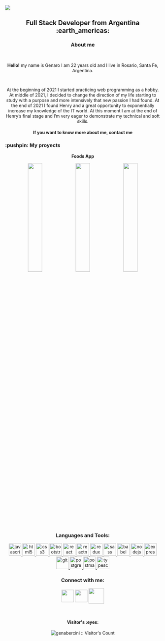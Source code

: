 <img src='https://user-images.githubusercontent.com/86481813/167486098-2627ff2a-86a1-4f28-9c43-735a2e5f94a1.gif'/>

<h2 align="center">
Full Stack Developer from Argentina :earth_americas:
</h2>
<h3 align="center">About me</h3>⁣
  <p align="center"><b>Hello!</b> my name is Genaro I am 22 years old and I live in Rosario, Santa Fe, Argentina.</p><br>
 <p align="center">At the beginning of 2021 I started practicing web programming as a hobby. At middle of 2021, I decided to change the direction of my life starting to study with a purpose and more intensively that new passion I had found. At the end of 2021 I found Henry and a great opportunity to exponentially increase my knowledge of the IT world. At this moment I am at the end of Henry’s final stage and I’m very eager to demonstrate my technical and soft skills.</p>
<h4 align="center">If you want to know more about me, contact me</h4>
<h3>:pushpin: My proyects</h3>
<p align="center"><b>Foods App</b></p>
<p align="center">
<a href='https://pi-food-six.vercel.app/' width='30%'/><img src='https://user-images.githubusercontent.com/86481813/167527370-fcc7e33a-3bcd-47bb-97b5-f189bde2becf.png' width='30%'/></a>
<a href="https://pi-food-six.vercel.app/"><img src='https://user-images.githubusercontent.com/86481813/167527292-35490f8b-b53f-4439-8c1d-04cf0fdd702d.png' width='30%'/></a>
<a href="https://pi-food-six.vercel.app/"><img src='https://user-images.githubusercontent.com/86481813/167527207-180921c4-cac4-429c-9ea3-2faf0441b650.png' width='30%'></a>
</p>
<h3 align="center">Languages and Tools:</h3>
<p align="center">  <a href="https://developer.mozilla.org/en-US/docs/Web/JavaScript" target="_blank"> <img src="https://upload.wikimedia.org/wikipedia/commons/thumb/9/99/Unofficial_JavaScript_logo_2.svg/1024px-Unofficial_JavaScript_logo_2.svg.png" alt="javascript" width="40" height="40"/> </a> 
<a href="https://www.w3.org/html/" target="_blank"> <img src="https://upload.wikimedia.org/wikipedia/commons/thumb/3/38/HTML5_Badge.svg/600px-HTML5_Badge.svg.png" alt="html5" width="40" height="40"/> </a>
<a href="https://www.w3schools.com/css/" target="_blank"> <img src="https://cdn4.iconfinder.com/data/icons/social-media-logos-6/512/121-css3-512.png" alt="css3" width="40" height="40"/> </a> 
<a href="https://getbootstrap.com" target="_blank"> <img src="https://upload.wikimedia.org/wikipedia/commons/thumb/b/b2/Bootstrap_logo.svg/1024px-Bootstrap_logo.svg.png" alt="bootstrap" width="40" height="40"/> </a> 
<a href="https://reactjs.org/" target="_blank"> <img src="https://seeklogo.com/images/R/react-logo-7B3CE81517-seeklogo.com.png" alt="react" width="40" height="40"/> </a> 
<a href="https://reactnative.dev/" target="_blank"> <img src="https://reactnative.dev/img/header_logo.svg" alt="reactnative" width="40" height="40"/> </a> 
<a href="https://redux.js.org" target="_blank"> <img src="https://seeklogo.com/images/R/redux-logo-9CA6836C12-seeklogo.com.png" alt="redux" width="40" height="40"/> </a> <a href="https://sass-lang.com" target="_blank"> <img src="https://upload.wikimedia.org/wikipedia/commons/thumb/9/96/Sass_Logo_Color.svg/1280px-Sass_Logo_Color.svg.png" alt="sass" width="40" height="40"/> </a>
<a href="https://babeljs.io/" target="_blank"> <img src="https://cdn.icon-icons.com/icons2/2415/PNG/512/babel_original_logo_icon_146634.png" alt="babel" width="40" height="40"/> </a>
<a href="https://nodejs.org" target="_blank"> <img src="https://cdn.icon-icons.com/icons2/2107/PNG/512/file_type_node_icon_130301.png" alt="nodejs" height="40"/> </a>
<a href="https://expressjs.com" target="_blank"> <img src="https://i.cloudup.com/zfY6lL7eFa-3000x3000.png" alt="express" height="40"/> </a> 
<a href="https://git-scm.com/" target="_blank"> <img src="https://www.vectorlogo.zone/logos/git-scm/git-scm-icon.svg" alt="git" width="40" height="40"/> </a> 
<a href="https://www.postgresql.org" target="_blank"> <img src="https://upload.wikimedia.org/wikipedia/commons/thumb/2/29/Postgresql_elephant.svg/1200px-Postgresql_elephant.svg.png" alt="postgresql" width="40" height="40"/> </a> 
<a href="https://postman.com" target="_blank"> <img src="https://www.vectorlogo.zone/logos/getpostman/getpostman-icon.svg" alt="postman" width="40" height="40"/> </a> 
<a href="https://www.typescriptlang.org/" target="_blank"> <img src="https://upload.wikimedia.org/wikipedia/commons/thumb/4/4c/Typescript_logo_2020.svg/1200px-Typescript_logo_2020.svg.png" alt="typescript" width="40" height="40"/> </a>
<h3 align="center">Connect with me:</h3>
<p align="center">
  <a href="https://wa.me/5493413029601" target="_blank"><img align="center" src="https://cdn.icon-icons.com/icons2/855/PNG/512/WhatsApp_social_media_corporate_logo_icon-icons.com_67680.png" height="40" width="40" /></a>
  <a href="https://www.linkedin.com/in/genarobercini/" target="_blank"><img align="center" src="https://cdn.icon-icons.com/icons2/855/PNG/512/LinkedIn_social_media_corporate_logo_icon-icons.com_67681.png" height="40" width="40" /></a>
  <a href="https://www.linkedin.com/in/genarobercini/" target="_blank"><img align="center" src="https://cdn.icon-icons.com/icons2/2120/PNG/512/mail_email_message_envelope_icon_131245.png" height="50" width="50" /></a>
</p>

</br>
<h4 align="center">Visitor's :eyes:</h4>

<p align="center"><img src="https://profile-counter.glitch.me/{genabercini}/count.svg" alt="genabercini :: Visitor's Count" /></p>

<!--
**GenaBercini/GenaBercini** is a ✨ _special_ ✨ repository because its `README.md` (this file) appears on your GitHub profile.

Here are some ideas to get you started:

- 🔭 I’m currently working on ...
- 🌱 I’m currently learning ...
- 👯 I’m looking to collaborate on ...
- 🤔 I’m looking for help with ...
- 💬 Ask me about ...
- 📫 How to reach me: ...
- 😄 Pronouns: ...
- ⚡ Fun fact: ...
-->
